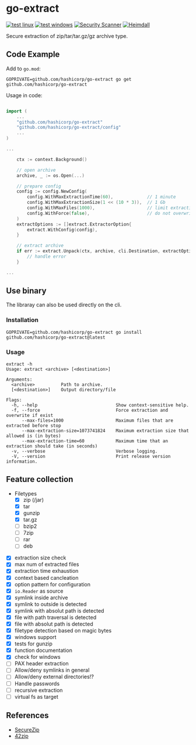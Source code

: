 # go-extract

[![test linux](https://github.com/hashicorp/go-extract/actions/workflows/test-linux.yml/badge.svg)](https://github.com/hashicorp/go-extract/actions/workflows/test-linux.yml) [![test windows](https://github.com/hashicorp/go-extract/actions/workflows/test-windows.yml/badge.svg)](https://github.com/hashicorp/go-extract/actions/workflows/test-windows.yml) [![Security Scanner](https://github.com/hashicorp/go-extract/actions/workflows/secscan.yml/badge.svg)](https://github.com/hashicorp/go-extract/actions/workflows/secscan.yml) [![Heimdall](https://heimdall.hashicorp.services/api/v1/assets/go-extract/badge.svg?key=ad16a37b0882cb2e792c11a031b139227b23eabe137ddf2b19d10028bcdb79a8)](https://heimdall.hashicorp.services/site/assets/go-extract)

Secure extraction of zip/tar/tar.gz/gz archive type.

## Code Example

Add to `go.mod`:

```cli
GOPRIVATE=github.com/hashicorp/go-extract go get github.com/hashicorp/go-extract
```

Usage in code:

```go

import (
    ...
    "github.com/hashicorp/go-extract"
    "github.com/hashicorp/go-extract/config"
    ...
)

...

    ctx := context.Background()

    // open archive
    archive, _ := os.Open(...)

    // prepare config
    config := config.NewConfig(
        config.WithMaxExtractionTime(60),             // 1 minute
        config.WithMaxExtractionSize(1 << (10 * 3)),  // 1 Gb
        config.WithMaxFiles(1000),                    // limit extraction to 1000 files
        config.WithForce(false),                      // do not overwrite existing files
    )
    extractOptions := []extract.ExtractorOption{
        extract.WithConfig(config),
    }

    // extract archive
    if err := extract.Unpack(ctx, archive, cli.Destination, extractOptions...); err != nil {
        // handle error
    }

...

```

## Use binary

The libraray can also be used directly on the cli.

### Installation

```cli
GOPRIVATE=github.com/hashicorp/go-extract go install github.com/hashicorp/go-extract@latest
```

### Usage

```cli
extract -h
Usage: extract <archive> [<destination>]

Arguments:
  <archive>          Path to archive.
  [<destination>]    Output directory/file

Flags:
  -h, --help                              Show context-sensitive help.
  -f, --force                             Force extraction and overwrite if exist
      --max-files=1000                    Maximum files that are extracted before stop
      --max-extraction-size=1073741824    Maximum extraction size that allowed is (in bytes)
      --max-extraction-time=60            Maximum time that an extraction should take (in seconds)
  -v, --verbose                           Verbose logging.
  -V, --version                           Print release version information.
```

## Feature collection

- Filetypes
  - [x] zip (/jar)
  - [x] tar
  - [x] gunzip
  - [x] tar.gz
  - [ ] bzip2
  - [ ] 7zip
  - [ ] rar
  - [ ] deb
- [x] extraction size check
- [x] max num of extracted files
- [x] extraction time exhaustion
- [x] context based cancleation
- [x] option pattern for configuration
- [x] `io.Reader` as source
- [x] symlink inside archive
- [x] symlink to outside is detected
- [x] symlink with absolut path is detected
- [x] file with path traversal is detected
- [x] file with absolut path is detected
- [x] filetype detection based on magic bytes
- [x] windows support
- [x] tests for gunzip
- [x] function documentation
- [x] check for windows
- [ ] PAX header extraction
- [ ] Allow/deny symlinks in general
- [ ] Allow/deny external directories!?
- [ ] Handle passwords
- [ ] recursive extraction
- [ ] virtual fs as target

## References

- [SecureZip](https://pypi.org/project/SecureZip/)
- [42zip](https://www.unforgettable.dk/)
